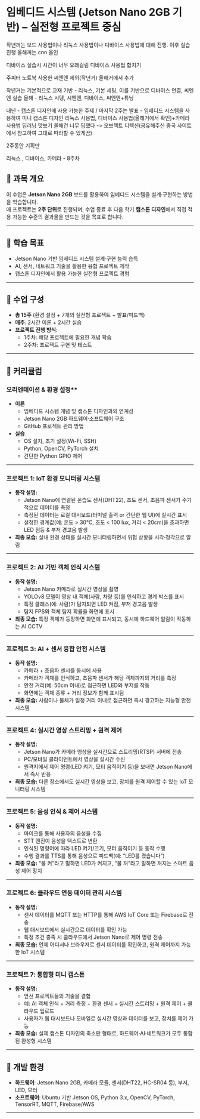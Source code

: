 # 임베디드 시스템 (Jetson Nano 2GB 기반) – 실전형 프로젝트 중심


작년꺼는 보드 사용법이나 리눅스 사용법이나 디바이스 사용법에 대해 진행. 이후 실습 진행
올해꺼는 cnn 올인

디바이스 실습시 시간이 너무 오래걸림
디바이스 사용법 합치기

주피터 노트북 사용한 씨엔엔 제외(작년거)
올해거에서 추가

작년거는 기본적으로 교재 기반 - 리눅스, 기본 세팅, 이를 기반으로 디바이스 연결, 씨엔엔 실습
올해 - 리눅스 시텡, 시엔엔, 디바이스, 씨엔엔+튜닝

내년 - 캡스톤 디자인에 사용 가능한 주제 / 마지막 2주는 발표 - 임베디드 시스템을 사용하여 미니 캡스톤 디자인
리눅스 사용법, 디바이스 사용법(올해거에서 확인)+카메라 사용법
딥러닝 맛보기 올해건 너무 딥했다 -> 오브젝트 디텍션(공유해주신 중국 사이트에서 참고하여 그대로 따라할 수 있게끔)

2주동안 기획만

리눅스 , 디바이스, 카메라 - 8주차




## 📌 과목 개요
이 수업은 **Jetson Nano 2GB** 보드를 활용하여 임베디드 시스템을 설계·구현하는 방법을 학습합니다.  
매 프로젝트는 **2주 단위**로 진행되며, 수업 종료 후 다음 학기 **캡스톤 디자인**에서 직접 적용 가능한 수준의 결과물을 만드는 것을 목표로 합니다.

---

## 🎯 학습 목표
- Jetson Nano 기반 임베디드 시스템 설계·구현 능력 습득
- AI, 센서, 네트워크 기술을 활용한 융합 프로젝트 제작
- 캡스톤 디자인에서 활용 가능한 실전형 프로젝트 경험

---

## 📅 수업 구성
- **총 15주** (환경 설정 + 7개의 실전형 프로젝트 + 발표/피드백)
- **매주**: 2시간 이론 + 2시간 실습
- **프로젝트 진행 방식**:  
  - 1주차: 해당 프로젝트에 필요한 개념 학습  
  - 2주차: 프로젝트 구현 및 테스트

---

## 📂 커리큘럼

### 오리엔테이션 & 환경 설정**
- **이론**
  - 임베디드 시스템 개념 및 캡스톤 디자인과의 연계성
  - Jetson Nano 2GB 하드웨어·소프트웨어 구조
  - GitHub 프로젝트 관리 방법
- **실습**
  - OS 설치, 초기 설정(Wi-Fi, SSH)
  - Python, OpenCV, PyTorch 설치
  - 간단한 Python GPIO 제어

---

### **프로젝트 1: IoT 환경 모니터링 시스템**
- **동작 설명:**  
  - Jetson Nano에 연결된 온습도 센서(DHT22), 조도 센서, 초음파 센서가 주기적으로 데이터를 측정  
  - 측정된 데이터는 로컬 대시보드(터미널 출력 or 간단한 웹 UI)에 실시간 표시  
  - 설정한 경계값(예: 온도 > 30℃, 조도 < 100 lux, 거리 < 20cm)을 초과하면 LED 점등 & 부저 경고음 발생  
- **최종 모습:** 실내 환경 상태를 실시간 모니터링하면서 위험 상황을 시각·청각으로 알림

---

### **프로젝트 2: AI 기반 객체 인식 시스템**
- **동작 설명:**  
  - Jetson Nano 카메라로 실시간 영상을 촬영  
  - YOLOv8 모델이 영상 내 객체(사람, 차량 등)를 인식하고 경계 박스를 표시  
  - 특정 클래스(예: 사람)가 탐지되면 LED 켜짐, 부저 경고음 발생  
  - 탐지 FPS와 객체 탐지 확률을 화면에 표시  
- **최종 모습:** 특정 객체가 등장하면 화면에 표시되고, 동시에 하드웨어 알람이 작동하는 AI CCTV

---

### **프로젝트 3: AI + 센서 융합 안전 시스템**
- **동작 설명:**  
  - 카메라 + 초음파 센서를 동시에 사용  
  - 카메라가 객체를 인식하고, 초음파 센서가 해당 객체까지의 거리를 측정  
  - 안전 거리(예: 50cm 이내)로 접근하면 LED와 부저를 작동  
  - 화면에는 객체 종류 + 거리 정보가 함께 표시됨  
- **최종 모습:** 사람이나 물체가 일정 거리 이내로 접근하면 즉시 경고하는 지능형 안전 시스템

---

### **프로젝트 4: 실시간 영상 스트리밍 + 원격 제어**
- **동작 설명:**  
  - Jetson Nano가 카메라 영상을 실시간으로 스트리밍(RTSP) 서버에 전송  
  - PC/모바일 클라이언트에서 영상을 실시간 수신  
  - 원격지에서 제어 명령(LED 켜기, 모터 움직이기 등)을 보내면 Jetson Nano에서 즉시 반응  
- **최종 모습:** 다른 장소에서도 실시간 영상을 보고, 장치를 원격 제어할 수 있는 IoT 모니터링 시스템

---

### **프로젝트 5: 음성 인식 & 제어 시스템**
- **동작 설명:**  
  - 마이크를 통해 사용자의 음성을 수집  
  - STT 엔진이 음성을 텍스트로 변환  
  - 인식된 명령어에 따라 LED 켜기/끄기, 모터 움직이기 등 동작 수행  
  - 수행 결과를 TTS를 통해 음성으로 피드백(예: “LED를 켰습니다”)  
- **최종 모습:** “불 켜”라고 말하면 LED가 켜지고, “불 꺼”라고 말하면 꺼지는 스마트 음성 제어 장치

---

### **프로젝트 6: 클라우드 연동 데이터 관리 시스템**
- **동작 설명:**  
  - 센서 데이터를 MQTT 또는 HTTP를 통해 AWS IoT Core 또는 Firebase로 전송  
  - 웹 대시보드에서 실시간으로 데이터를 확인 가능  
  - 특정 조건 충족 시 클라우드에서 Jetson Nano로 제어 명령 전송  
- **최종 모습:** 언제 어디서나 브라우저로 센서 데이터를 확인하고, 원격 제어까지 가능한 IoT 시스템

---

### **프로젝트 7: 통합형 미니 캡스톤**
- **동작 설명:**  
  - 앞선 프로젝트들의 기술을 결합  
  - 예: AI 객체 인식 + 거리 측정 + 환경 센서 + 실시간 스트리밍 + 원격 제어 + 클라우드 업로드  
  - 사용자가 웹 대시보드나 모바일로 실시간 영상과 데이터를 보고, 장치를 제어 가능  
- **최종 모습:** 실제 캡스톤 디자인의 축소판 형태로, 하드웨어·AI·네트워크가 모두 통합된 완성형 시스템

---

## 📌 개발 환경
- **하드웨어**: Jetson Nano 2GB, 카메라 모듈, 센서(DHT22, HC-SR04 등), 부저, LED, 모터
- **소프트웨어**: Ubuntu 기반 Jetson OS, Python 3.x, OpenCV, PyTorch, TensorRT, MQTT, Firebase/AWS

---
